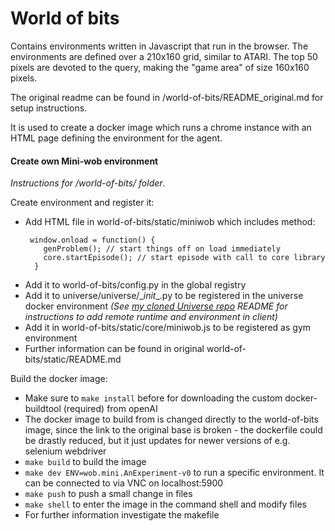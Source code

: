 # World of bits

Contains environments written in Javascript that run in the browser. The
environments are defined over a 210x160 grid, similar to ATARI. The top 50
pixels are devoted to the query, making the "game area" of size 160x160 pixels.

The original readme can be found in /world-of-bits/README_original.md for setup instructions.

It is used to create a docker image which runs a chrome instance with an HTML page defining the environment for the agent.

#### Create own Mini-wob environment 

_Instructions for /world-of-bits/ folder_.

Create environment and register it:
- Add HTML file in world-of-bits/static/miniwob which includes method:
  ```
   window.onload = function() {
      genProblem(); // start things off on load immediately
      core.startEpisode(); // start episode with call to core library
    }
  ```
- Add it to world-of-bits/config.py in the global registry
- Add it to universe/universe/\__init__.py to be registered in the universe docker environment *(See [my cloned Universe repo](https://github.com/kaikun213/My_Universe) README for instructions to add remote runtime and environment in client)*
- Add it in world-of-bits/static/core/miniwob.js to be registered as gym environment
- Further information can be found in original world-of-bits/static/README.md

Build the docker image:
- Make sure to `make install` before for downloading the custom docker-buildtool (required) from openAI
- The docker image to build from is changed directly to the world-of-bits image, since the link to the original base is broken - the dockerfile could be drastly reduced, but it just updates for newer versions of e.g. selenium webdriver
- `make build` to build the image
- `make dev ENV=wob.mini.AnExperiment-v0` to run a specific environment. It can be connected to via VNC on localhost:5900
- `make push` to push a small change in files
- `make shell` to enter the image in the command shell and modify files
- For further information investigate the makefile
